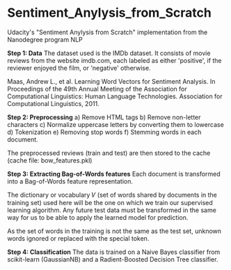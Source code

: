 # Sentiment_Anylysis_from_Scratch
Udacity's "Sentiment Anylysis from Scratch" implementation from the Nanodegree program NLP

__Step 1: Data__
The dataset used is the IMDb dataset. It consists of movie reviews from the website imdb.com, each labeled as either 'positive', if the reviewer enjoyed the film, or 'negative' otherwise.

Maas, Andrew L., et al. Learning Word Vectors for Sentiment Analysis. In Proceedings of the 49th Annual Meeting of the Association for Computational Linguistics: Human Language Technologies. Association for Computational Linguistics, 2011.

__Step 2: Preprocessing__
a) Remove HTML tags
b) Remove non-letter characters
c) Normalize uppercase letters by converting them to lowercase
d) Tokenization
e) Removing stop words
f) Stemming words in each document.

The preprocessed reviews (train and test) are then stored to the cache (cache file: bow_features.pkl)

__Step 3: Extracting Bag-of-Words features__
Each document is transformed into a Bag-of-Words feature representation.

The dictionary or vocabulary  𝑉  (set of words shared by documents in the training set) used here will be the one on which we train our supervised learning algorithm. Any future test data must be transformed in the same way for us to be able to apply the learned model for prediction.

As the set of words in the training is not the same as the test set, unknown words ignored or replaced with the special <UNK> token.

__Step 4: Classification__
The data is trained on a Naive Bayes classifier from scikit-learn (GaussianNB) and a Radient-Boosted Decision Tree classifier. 
